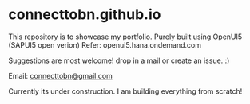 # connecttobn.github.io
This repository is to showcase my portfolio.
Purely built using OpenUI5 (SAPUI5 open verion) Refer: openui5.hana.ondemand.com

Suggestions are most welcome! drop in a mail or create an issue. :)

Email: connecttobn@gmail.com

Currently its under construction. I am building everything from scratch!
